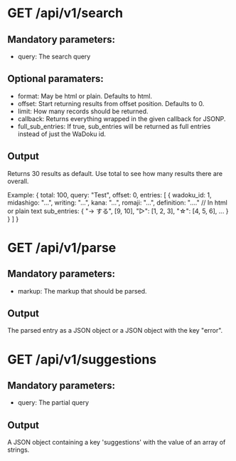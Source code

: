 # GET /api/v1/search

## Mandatory parameters:

- query: The search query

## Optional paramaters:

- format: May be html or plain. Defaults to html.
- offset: Start returning results from offset position. Defaults to 0.
- limit: How many records should be returned.
- callback: Returns everything wrapped in the given callback for JSONP.
- full_sub_entries: If true, sub_entries will be returned as full entries instead of just the WaDoku id.

## Output

  Returns 30 results as default. Use total to see how many results there are
  overall.

  Example:
  {
    total: 100,
    query: "Test",
    offset: 0,
    entries: [
      {
        wadoku_id: 1,
        midashigo: "...",
        writing: "...",
        kana: "...",
        romaji: "...",
        definition: "...." // In html or plain text
        sub_entries: {
          "→ する", [9, 10],
          "▷": [1, 2, 3],
          "☆": [4, 5, 6],
          ...
        }
      }
    ]
  }

# GET /api/v1/parse

## Mandatory parameters:

- markup: The markup that should be parsed.

## Output

The parsed entry as a JSON object or a JSON object with the key "error".

# GET /api/v1/suggestions

## Mandatory parameters:

- query: The partial query

## Output

A JSON object containing a key 'suggestions' with the value of an array of strings.
